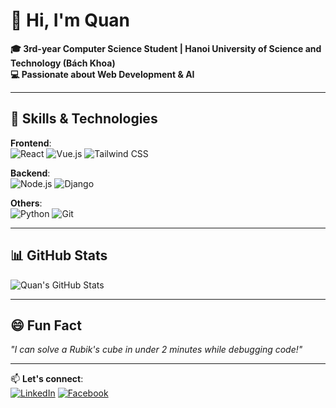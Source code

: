 # 👋 Hi, I'm Quan

**🎓 3rd-year Computer Science Student | Hanoi University of Science and Technology (Bách Khoa)**  
**💻 Passionate about Web Development & AI**  

---

## 🚀 Skills & Technologies

**Frontend**:  
![React](https://img.shields.io/badge/React-20232A?style=flat&logo=react&logoColor=61DAFB)
![Vue.js](https://img.shields.io/badge/Vue.js-35495E?style=flat&logo=vue.js&logoColor=4FC08D)
![Tailwind CSS](https://img.shields.io/badge/Tailwind_CSS-38B2AC?style=flat&logo=tailwind-css&logoColor=white)

**Backend**:  
![Node.js](https://img.shields.io/badge/Node.js-43853D?style=flat&logo=node.js&logoColor=white)
![Django](https://img.shields.io/badge/Django-092E20?style=flat&logo=django&logoColor=white)

**Others**:  
![Python](https://img.shields.io/badge/Python-3776AB?style=flat&logo=python&logoColor=white)
![Git](https://img.shields.io/badge/Git-F05032?style=flat&logo=git&logoColor=white)

---

## 📊 GitHub Stats

![Quan's GitHub Stats](https://github-readme-stats.vercel.app/api?mingquanjp&show_icons=true&theme=radical&hide_border=true)

---

## 😄 Fun Fact  
_"I can solve a Rubik's cube in under 2 minutes while debugging code!"_  

---

📫 **Let's connect**:  
[![LinkedIn](https://img.shields.io/badge/LinkedIn-0077B5?style=for-the-badge&logo=linkedin&logoColor=white)](https://linkedin.com/in/yourusername)
[![Facebook](https://img.shields.io/badge/Facebook-1877F2?style=for-the-badge&logo=facebook&logoColor=white)](https://fb.com/yourusername)

